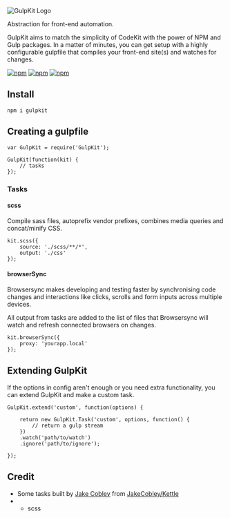 ![GulpKit Logo](http://i.imgur.com/ruOxMof.png)

Abstraction for front-end automation.

GulpKit aims to match the simplicity of CodeKit with the power of NPM and Gulp packages. In a matter of minutes, you can get setup with a highly configurable gulpfile that compiles your front-end site(s) and watches for changes.

[![npm](https://img.shields.io/npm/dt/gulpkit.svg)](https://www.npmjs.com/package/gulpkit)
[![npm](https://img.shields.io/npm/v/gulpkit.svg)](https://www.npmjs.com/package/gulpkit)
[![npm](https://img.shields.io/npm/l/gulpkit.svg)](https://raw.githubusercontent.com/GulpKit/GulpKit/master/LICENSE)

## Install

    npm i gulpkit
    
## Creating a gulpfile

    var GulpKit = require('GulpKit');
    
    GulpKit(function(kit) {
        // tasks
    });
    
### Tasks

#### scss

Compile sass files, autoprefix vendor prefixes, combines media queries and concat/minify CSS.

    kit.scss({
        source: './scss/**/*',
        output: './css'
    });

#### browserSync

Browsersync makes developing and testing faster by synchronising code changes and interactions like clicks, scrolls and form inputs across multiple devices.

All output from tasks are added to the list of files that Browsersync will watch and refresh connected browsers on changes.

    kit.browserSync({
        proxy: 'yourapp.local'
    });
    
## Extending GulpKit

If the options in config aren't enough or you need extra functionality, you can extend GulpKit and make a custom task.

    GulpKit.extend('custom', function(options) {

        return new GulpKit.Task('custom', options, function() {
            // return a gulp stream
        })
        .watch('path/to/watch')
        .ignore('path/to/ignore');

    });
    
## Credit

* Some tasks built by [Jake Cobley](http://cobe.ly) from [JakeCobley/Kettle](https://github.com/JakeCobley/Kettle)
* - scss
